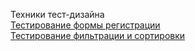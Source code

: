 Техники тест-дизайна  
[Тестирование формы регистрации](https://docs.google.com/spreadsheets/d/1jUoESMTL436VtQhGg2c2m96ShcJqugJg0j4Kt6PGppI/edit?usp=drive_link)  
[Тестирование фильтрации и сортировки](https://docs.google.com/spreadsheets/d/1dk1VMl5FIjrgBBqEI_wI_p_DVWiZDzs-blhee7YqgpE/edit?usp=drive_link)
